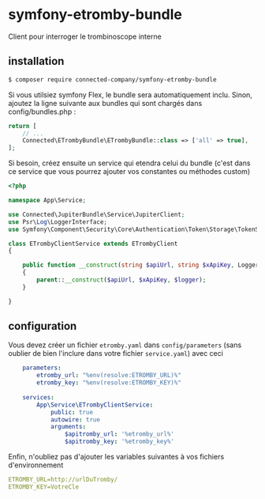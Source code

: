 # symfony-etromby-bundle
Client pour interroger le trombinoscope interne

## installation
```bash
$ composer require connected-company/symfony-etromby-bundle
```
Si vous utilsiez symfony Flex, le bundle sera automatiquement inclu.
Sinon, ajoutez la ligne suivante aux bundles qui sont chargés dans config/bundles.php :
```php
return [
    // ...
    Connected\ETrombyBundle\ETrombyBundle::class => ['all' => true],
];
```

Si besoin, créez ensuite un service qui etendra celui du bundle (c'est dans ce service que vous pourrez ajouter vos constantes ou méthodes custom)
```php
<?php

namespace App\Service;

use Connected\JupiterBundle\Service\JupiterClient;
use Psr\Log\LoggerInterface;
use Symfony\Component\Security\Core\Authentication\Token\Storage\TokenStorageInterface;

class ETrombyClientService extends ETrombyClient
{

    public function __construct(string $apiUrl, string $xApiKey, LoggerInterface $logger)
    {
        parent::__construct($apiUrl, $xApiKey, $logger);
    }

}
```

## configuration
Vous devez créer un fichier `etromby.yaml` dans `config/parameters` (sans oublier de bien l'inclure dans votre fichier `service.yaml`) avec ceci

```yaml
    parameters:
        etromby_url: "%env(resolve:ETROMBY_URL)%"
        etromby_key: "%env(resolve:ETROMBY_KEY)%"
    
    services:
        App\Service\ETrombyClientService:
            public: true
            autowire: true
            arguments:
                $apitromby_url: '%etromby_url%'
                $apitromby_key: '%etromby_key%'
```
Enfin, n'oubliez pas d'ajouter les variables suivantes à vos fichiers d'environnement
```yaml
ETROMBY_URL=http://urlDuTromby/
ETROMBY_KEY=VotreCle
```